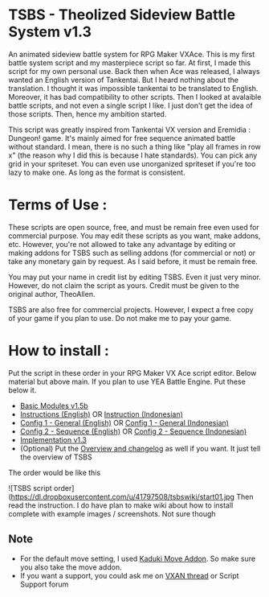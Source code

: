 TSBS - Theolized Sideview Battle System v1.3
====
An animated sideview battle system for RPG Maker VXAce. This is my first battle system script and my masterpiece script so far. At first, I made this script for my own personal use. Back then when Ace was released, I always wanted an English version of Tankentai. But I heard nothing about the translation. I thought it was impossible tankentai to be translated to English. Moreover, it has bad compatibility to other scripts. Then I looked at avalaible battle scripts, and not even a single script I like. I just don't get the idea of those scripts. Then, hence my ambition started. 

This script was greatly inspired from Tankentai VX version and Eremidia : Dungeon! game. It's mainly aimed for free sequence animated battle without standard. I mean, there is no such a thing like "play all frames in row x" (the reason why I did this is because I hate standards). You can pick any grid in your spriteset. You can even use unorganized spriteset if you're too lazy to make one. As long as the format is consistent.

Terms of Use :
====
These scripts are open source, free, and must be remain free even used for commercial purpose. You may edit these scripts as you want, make addons, etc. However, you're not allowed to take any advantage by editing or making addons for TSBS such as selling addons (for commercial or not) or take any monetary gain by request. As I said before, it must be remain free. 

You may put your name in credit list by editing TSBS. Even it just very minor. However, do not claim the script as yours. Credit must be given to the original author, TheoAllen.

TSBS are also free for commercial projects. However, I expect a free copy of your game if you plan to use. Do not make me to pay your game.

How to install :
====
Put the script in these order in your RPG Maker VX Ace script editor. Below material but above main. If you plan to use YEA Battle Engine. Put these below it.
- [Basic Modules v1.5b](https://github.com/theoallen/TSBS/blob/master/Basic%20Modules%20v1.5b.rb)
- [Instructions (English)](https://github.com/theoallen/TSBS/blob/master/Instructions%20(English).rb) OR [Instruction (Indonesian)](https://github.com/theoallen/TSBS/blob/master/Instructions%20(Indonesian).rb)
- [Config 1 - General (English)](https://github.com/theoallen/TSBS/blob/master/Config%201%20-%20General%20(English).rb) OR [Config 1 - General (Indonesian)](https://github.com/theoallen/TSBS/blob/master/Config%201%20-%20General%20(Indonesian).rb)
- [Config 2 - Sequence (English)](https://github.com/theoallen/TSBS/blob/master/Config%202%20-%20Sequence%20(English).rb) OR [Config 2 - Sequence (Indonesian)](https://github.com/theoallen/TSBS/blob/master/Config%202%20-%20Sequence%20(Indonesian).rb)
- [Implementation v1.3](https://github.com/theoallen/TSBS/blob/master/Implementation%20v1.3%20(Core).rb)
- (Optional) Put the [Overview and changelog](https://github.com/theoallen/TSBS/blob/master/Overview%20and%20change%20logs.rb) as well if you want. It just tell the overview of TSBS

The order would be like this

![TSBS script order](https://dl.dropboxusercontent.com/u/41797508/tsbswiki/start01.jpg
Then read the instruction. I do have plan to make wiki about how to install complete with example images / screenshots. Not sure though

## Note
- For the default move setting, I used [Kaduki Move Addon](https://github.com/theoallen/TSBS/blob/master/Addons/Kaduki%20Move%20Addon%20(English).rb). So make sure you also take the move addon.
- If you want a support, you could ask me on [VXAN thread](http://www.rpgmakervxace.net/topic/23477-theolized-sideview-battle-system-english-translation-in-progress/) or Script Support forum
